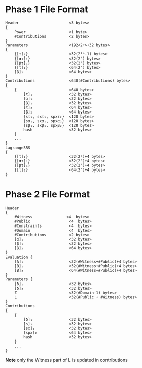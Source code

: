 # Phase 1 File Format
    Header                      <3 bytes>
    {
        Power                   <1 byte>
        #Contributions          <2 bytes>
    }
    Parameters                  <192<2ᵖ>+32 bytes>
    {                           
        {[τ]₁}                  <32(2²ᵖ-1) bytes>
        {[ατ]₁}                 <32(2ᴾ) bytes>
        {[βτ]₁}                 <32(2ᴾ) bytes>
        {[τ]₂}                  <64(2ᴾ) bytes>
        [β]₂                    <64 bytes>
    }
    Contributions               <640(#Contributions) bytes>
    {
        {                       <640 bytes>
            [τ]₁                <32 bytes>
            [α]₁                <32 bytes>
            [β]₁                <32 bytes>
            [τ]₂                <64 bytes>
            [β]₂                <64 bytes>
            {sτ₁, sxτ₁, spxτ₂}  <128 bytes>
            {sα₁, sxα₁, spxα₂}  <128 bytes>
            {sβ₁, sxβ₁, spxβ₂}  <128 bytes>
            hash                <32 bytes>
        }
        ...
    }
    LagrangeSRS
    {
        {[τ]₁}                  <32(2ᵖ)+4 bytes>
        {[ατ]₁}                 <32(2ᴾ)+4 bytes>
        {[βτ]₁}                 <32(2ᴾ)+4 bytes>
        {[τ]₂}                  <64(2ᴾ)+4 bytes>
    }



# Phase 2 File Format
    Header 
    {
        #Witness               <4  bytes>
        #Public                 <4  bytes>
        #Constraints            <4  bytes>
        #Domain                 <4  bytes>
        #Contributions          <2 bytes>
        [α]₁                    <32 bytes>
        [β]₁                    <32 bytes>
        [β]₂                    <64 bytes>
    }
    Evaluation {
        [A]₁                    <32(#Witness+#Public)+4 bytes>
        [B]₁                    <32(#Witness+#Public)+4 bytes>
        [B]₂                    <64(#Witness+#Public)+4 bytes>
    }
    Parameters {
        [δ]₁                    <32 bytes>
        [δ]₂                    <32 bytes>
        Z                       <32(#Domain-1) bytes>
        L                       <32(#Public + #Witness) bytes>
    }
    Contributions
    {
        {
            [δ]₁                <32 bytes>
            [s]₁                <32 bytes>
            [sx]₁               <32 bytes>
            [spx]₂              <64 bytes>
            hash                <32 bytes>
        }
        ...
    }


**Note** only the Witness part of L is updated in contributions
